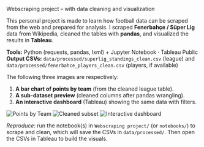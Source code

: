 Webscraping project – with data cleaning and visualization

This personal project is made to learn how football data can be scraped from the web and prepared for analysis. I scraped **Fenerbahçe / Süper Lig** data from Wikipedia, cleaned the tables with **pandas**, and visualized the results in **Tableau**.

**Tools:** Python (requests, pandas, lxml) + Jupyter Notebook · Tableau Public  
**Output CSVs:** `data/processed/superlig_standings_clean.csv` (league) and `data/processed/fenerbahce_players_clean.csv` (players, if available)

The following three images are respectively:

1) **A bar chart of points by team** (from the cleaned league table).  
2) **A sub-dataset preview** (cleaned columns after pandas wrangling).  
3) **An interactive dashboard** (Tableau) showing the same data with filters.

![Points by Team](imagefolder/pts_by_team.png)
![Cleaned subset](imagefolder/superlig_standings_clean_head.png)
![Interactive dashboard](gifs/dashboard.gif)

_Reproduce:_ run the notebook(s) in `Webscraping project/` (or `notebooks/`) to scrape and clean, which will save the CSVs in `data/processed/`. Then open the CSVs in Tableau to build the visuals.
